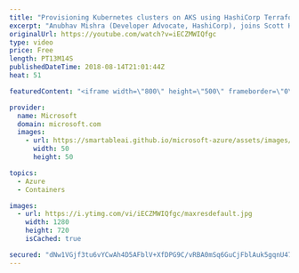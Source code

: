 ```yaml
---
title: "Provisioning Kubernetes clusters on AKS using HashiCorp Terraform | Azure Friday"
excerpt: "Anubhav Mishra (Developer Advocate, HashiCorp), joins Scott Hanselman to discuss how to use HashiCorp Terraform to create & manage Kubernetes clusters in Azure using Azure Kubernetes Service (AKS). Mishra further explains the benefits of using Terraform to provision Azure infrastructure and demonstrates"
originalUrl: https://youtube.com/watch?v=iECZMWIQfgc
type: video
price: Free
length: PT13M14S
publishedDateTime: 2018-08-14T21:01:44Z
heat: 51

featuredContent: "<iframe width=\"800\" height=\"500\" frameborder=\"0\" src=\"https://www.youtube.com/embed/iECZMWIQfgc\" allow=\"accelerometer; autoplay; encrypted-media; gyroscope; picture-in-picture\" allowfullscreen></iframe>"

provider:
  name: Microsoft
  domain: microsoft.com
  images:
    - url: https://smartableai.github.io/microsoft-azure/assets/images/organizations/microsoft.com-50x50.jpg
      width: 50
      height: 50

topics:
  - Azure
  - Containers

images:
  - url: https://i.ytimg.com/vi/iECZMWIQfgc/maxresdefault.jpg
    width: 1280
    height: 720
    isCached: true

secured: "dNw1VGjf3tu6vYCwAh4D5AFblV+XfDPG9C/vRBA0mSq6GuCjFblAuk5gqnU47Z27SB1iM2H0JJiyyXMflWcPI8xkGNsfkea1uXS4qGFwV8xVcoDAZiK5zJAa/w4SCYwqJDxcyMieaZL5tMaamjx9ZSinpFz74dQXVUL+K+0wAlPEyspNNmukfzKAdqgTIfxvUQ1Jrm+BuO89hPvUWvSomHLvIEt2xA1mYUjcVLmRFghmWbQZdHvvkQxqXzdQNd2PCqotdhkd8k5cnDmtgeqrLqIIg1ssoPGjfktEFScmSvqYnRjfr+ivKgTrzUsKN92RJreWK0HslfG2j0QF50CIhzEOa2BGx4nemOVs1sk9jWrzCliTqWh6cY85sMSTeke1pnKl4Wioj24T0+8LlIjtKZL8Caon2xYER50/TRXucmk=;InTbXMXNciROVI0VXi71XA=="
---
```


